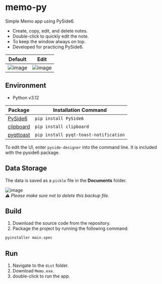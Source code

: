 # memo-py
Simple Memo app using PySide6.  
- Create, copy, edit, and delete notes.
- Double-click to quickly edit the note.
- To keep the window always on top.
- Developed for practicing PySide6.

| Default | Edit |
|---|---|
![image](https://github.com/user-attachments/assets/4a7cf016-51b9-40b9-9a7f-6354da358f6b) | ![image](https://github.com/user-attachments/assets/e81dab8d-fd25-4b0d-914e-cff5fbbb2a8e)
   
## Environment 
- Python v3.12
  
| Package | Installation Command | 
|--|--|
| [PySide6](https://pypi.org/project/PySide6/) | `pip install PySide6` | 
| [clipboard](https://pypi.org/project/clipboard/)  | `pip install clipboard` |
| [pyqttoast](https://pypi.org/project/pyqt-toast-notification/)  | `pip install pyqt-toast-notification` |

To edit the UI, enter `pyside-designer` into the command line. It is included with the pyside6 package.

## Data Storage
The data is saved as a `pickle` file in the **Documents** folder.   

![image](https://github.com/user-attachments/assets/f266ca19-304e-4a31-9f2f-53cff19148a2)  
*⚠️  Please make sure not to delete this backup file.*

## Build
1. Download the source code from the repository.
2. Package the project by running the following command:
```bash
pyinstaller main.spec
```

## Run
1. Navigate to the `dist` folder.
2. Download `Memo.exe`.
3. double-click to run the app.
